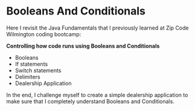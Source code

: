 # Booleans And Conditionals

Here I revisit the Java Fundamentals that I previously learned at Zip Code Wilmington coding bootcamp:  

<b>Controlling how code runs using Booleans and Conditionals</b>

- Booleans
- If statements
- Switch statements
- Delimiters
- Dealership Application

In the end, I challenge myself to create a simple dealership application to make sure that I completely understand Booleans and Conditionals. 
